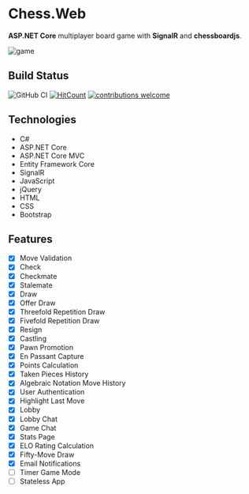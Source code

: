 # Chess.Web

**ASP.NET Core** multiplayer board game with **SignalR** and **chessboardjs**.

![game](src/Web/Chess.Web/wwwroot/img/ezgif.com-gif-maker.gif)

## Build Status

![GitHub CI](https://github.com/psp87/Chess/actions/workflows/master_chess-bg.yml/badge.svg)
[![HitCount](https://hits.dwyl.com/psp87/Chess.svg?style=flat-square)](http://hits.dwyl.com/psp87/Chess)
[![contributions welcome](https://img.shields.io/badge/contributions-welcome-brightgreen.svg?style=flat)](https://github.com/dwyl/esta/issues)

## Technologies

* C#
* ASP.NET Core
* ASP.NET Core MVC
* Entity Framework Core
* SignalR
* JavaScript
* jQuery
* HTML
* CSS
* Bootstrap

## Features

- [x] Move Validation
- [x] Check
- [x] Checkmate
- [x] Stalemate
- [x] Draw
- [x] Offer Draw
- [x] Threefold Repetition Draw
- [x] Fivefold Repetition Draw
- [x] Resign
- [x] Castling
- [x] Pawn Promotion
- [x] En Passant Capture
- [x] Points Calculation
- [x] Taken Pieces History
- [x] Algebraic Notation Move History
- [x] User Authentication
- [x] Highlight Last Move
- [x] Lobby
- [x] Lobby Chat
- [x] Game Chat
- [x] Stats Page
- [x] ELO Rating Calculation
- [x] Fifty-Move Draw
- [x] Email Notifications
- [ ] Timer Game Mode
- [ ] Stateless App
